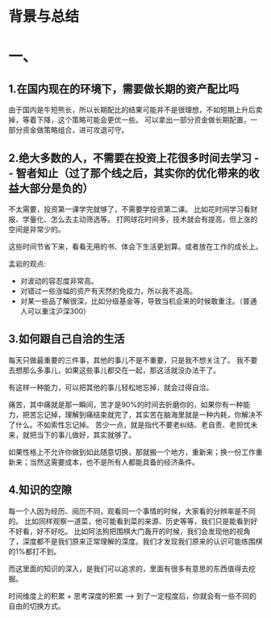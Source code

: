# 背景与总结

# 一、
## 1.在国内现在的环境下，需要做长期的资产配比吗
由于国内是牛短熊长，所以长期配比的结果可能并不是很理想，不如短期上升后卖掉，等着下降，这个策略可能会更优一些。
可以拿出一部分资金做长期配置，一部分资金做策略组合，进可攻退可守。

## 2.绝大多数的人，不需要在投资上花很多时间去学习 -- 智者知止（过了那个线之后，其实你的优化带来的收益大部分是负的）
不太需要，投资第一课学完就够了，不需要学投资第二课。
比如花时间学习看财报、学量化、怎么去主动筛选等。
打网球花时间多，技术就会有提高，但上涨的空间是非常少的。

这些时间节省下来，看看无用的书、体会下生活更划算。或者放在工作的成长上。

孟岩的观点:
* 对波动的容忍度非常高。
* 对错过一些涨幅的资产有天然的免疫力，所以我不追高。
* 对某一些品了解很深，比如分级基金等，导致当机会来的时候敢重注。（普通人可以重注沪深300）

## 3.如何跟自己自洽的生活
每天只做最重要的三件事，其他的事儿不是不重要，只是我不想关注了。
我不要去想那么多事儿，如果这些事儿都交在一起，那这活就没办法干了。

有这样一种能力，可以把其他的事儿轻松地忘掉，就会过得自洽。

痛苦，其中痛就是那一瞬间，苦才是90%的时间去折磨你的，如果你有一种能力，把苦忘记掉，理解到痛结束就完了，其实苦在脑海里就是一种内耗，你解决不了什么。不如索性忘记掉。
苦少一点，就是指代不要老纠结、老自责、老担忧未来，就把当下的事儿做好，其实就够了。

如果性格上不允许你做到如此随意切换，那就搬一个地方，重新来；换一份工作重新来；当然这需要成本，也不是所有人都能具备的经济条件。

## 4.知识的空隙
每一个人因为经历、阅历不同，观看同一个事情的时候，大家看的分辨率是不同的。
比如同样观察一道菜，他可能看到菜的来源、历史等等，我们只是能看到好不好看，好不好吃。
比如阿法狗把围棋大门轰开的时候，我们会发现他的视角了，深度都不是我们原来正常理解的深度。我们才发现我们原来的认识可能练围棋的1%都打不到。

而这里面的知识的深入，是我们可以追求的，里面有很多有意思的东西值得去挖掘。

时间维度上的积累 + 思考深度的积累 --> 到了一定程度后，你就会有一些不同的自由的切换方式。
